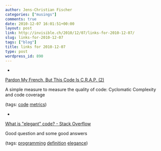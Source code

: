 ```yaml
---
author: Jens-Christian Fischer
categories: ["musings"]
comments: true
date: 2010-12-07 16:01:51+00:00
layout: post
link: http://invisible.ch/2010/12/07/links-for-2010-12-07/
slug: links-for-2010-12-07
tags: ["blog"]
title: links for 2010-12-07
type: post
wordpress_id: 890
---
```


  * 
                

[Pardon My French, But This Code Is C.R.A.P. (2)](http://www.artima.com/weblogs/viewpost.jsp?thread=210575)


                

A simple measure to measure the quality of code: Cyclomatic Complexity and code coverage


                

(tags: [code](http://www.delicious.com/jaycee/code) [metrics](http://www.delicious.com/jaycee/metrics))


            
  * 
                

[What is "elegant" code? - Stack Overflow](http://stackoverflow.com/questions/563036/what-is-elegant-code)


                

Good question and some good answers


                

(tags: [programming](http://www.delicious.com/jaycee/programming) [definition](http://www.delicious.com/jaycee/definition) [elegance](http://www.delicious.com/jaycee/elegance))


            
